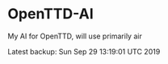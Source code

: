 # OpenTTD-AI
My AI for OpenTTD, will use primarily air

Latest backup: Sun Sep 29 13:19:01 UTC 2019
